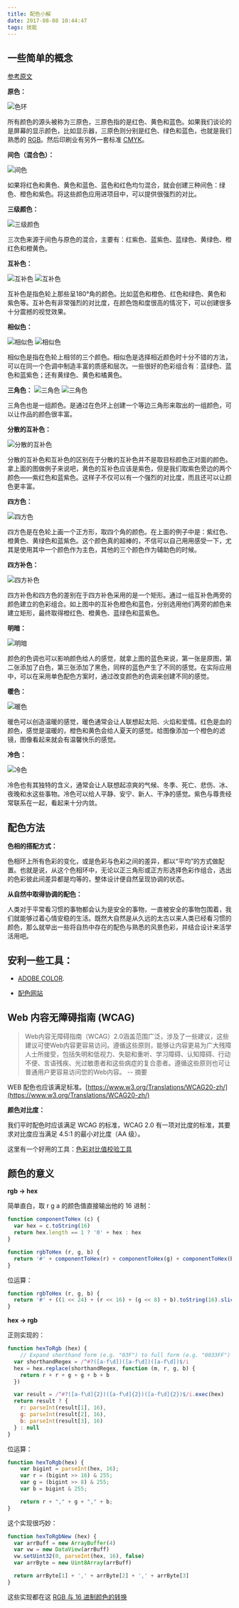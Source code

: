 ```yaml
---
title: 配色小解
date: 2017-08-08 10:44:47
tags: 技能
---
```



## 一些简单的概念

[参考原文](http://www.uisdc.com/head-first-color-theory)

**原色：**

![色环](http://image.uisdc.com/wp-content/uploads/2014/08/clip_image00119.jpg)

所有颜色的源头被称为三原色，三原色指的是红色、黄色和蓝色。如果我们谈论的是屏幕的显示颜色，比如显示器，三原色则分别是红色、绿色和蓝色，也就是我们熟悉的 [RGB](https://zh.wikipedia.org/wiki/%E4%B8%89%E5%8E%9F%E8%89%B2%E5%85%89%E6%A8%A1%E5%BC%8F)。然后印刷业有另外一套标准 [CMYK](https://zh.wikipedia.org/wiki/%E5%8D%B0%E5%88%B7%E5%9B%9B%E5%88%86%E8%89%B2%E6%A8%A1%E5%BC%8F)。

<!--more-->

**间色（混合色）：**

![间色](http://image.uisdc.com/wp-content/uploads/2014/08/clip_image00220.jpg)

如果将红色和黄色、黄色和蓝色、蓝色和红色均匀混合，就会创建三种间色：绿色、橙色和紫色。将这些颜色应用进项目中，可以提供很强烈的对比。

**三级颜色：**

![三级颜色](http://image.uisdc.com/wp-content/uploads/2014/08/clip_image00312.jpg)

三次色来源于间色与原色的混合，主要有：红紫色、蓝紫色、蓝绿色、黄绿色、橙红色和橙黄色。

**互补色：**

![互补色](http://image.uisdc.com/wp-content/uploads/2014/08/clip_image00420.jpg)
![互补色](http://image.uisdc.com/wp-content/uploads/2014/08/clip_image00513.jpg)

互补色是指色轮上那些呈180°角的颜色。比如蓝色和橙色、红色和绿色、黄色和紫色等。互补色有非常强烈的对比度，在颜色饱和度很高的情况下，可以创建很多十分震撼的视觉效果。

**相似色：**

![相似色](http://image.uisdc.com/wp-content/uploads/2014/08/clip_image00618.jpg)
![相似色](http://image.uisdc.com/wp-content/uploads/2014/08/clip_image00711.jpg)

相似色是指在色轮上相邻的三个颜色。相似色是选择相近颜色时十分不错的方法，可以在同一个色调中制造丰富的质感和层次。一些很好的色彩组合有：蓝绿色、蓝色和蓝紫色；还有黄绿色、黄色和橘黄色。

**三角色：**
![三角色](http://image.uisdc.com/wp-content/uploads/2014/08/clip_image00819.jpg)
![三角色](http://image.uisdc.com/wp-content/uploads/2014/08/clip_image00914.jpg)

三角色也是一组颜色。是通过在色环上创建一个等边三角形来取出的一组颜色，可以让作品的颜色很丰富。

**分散的互补色：**

![分散的互补色](http://image.uisdc.com/wp-content/uploads/2014/08/clip_image01015.jpg)

分散的互补色和互补色的区别在于分散的互补色并不是取目标颜色正对面的颜色。拿上面的图做例子来说吧，黄色的互补色应该是紫色，但是我们取紫色旁边的两个颜色——紫红色和蓝紫色。这样子不仅可以有一个强烈的对比度，而且还可以让颜色更丰富。

**四方色：**

![四方色](http://image.uisdc.com/wp-content/uploads/2014/08/clip_image01112.jpg)

四方色是在色轮上画一个正方形，取四个角的颜色。在上面的例子中是：紫红色、橙黄色、黄绿色和蓝紫色。这个颜色真的超棒的，不信可以自己用用感受一下，尤其是使用其中一个颜色作为主色，其他的三个颜色作为辅助色的时候。

**四方补色：**

![四方补色](http://image.uisdc.com/wp-content/uploads/2014/08/clip_image01214.jpg)

四方补色和四方色的差别在于四方补色采用的是一个矩形。通过一组互补色两旁的颜色建立的色彩组合。如上图中的互补色橙色和蓝色，分别选用他们两旁的颜色来建立矩形，最终取得橙红色、橙黄色、蓝绿色和蓝紫色。

**明暗：**

![明暗](http://image.uisdc.com/wp-content/uploads/2014/08/clip_image0138.jpg)

颜色的色调也可以影响颜色给人的感觉，就拿上图的蓝色来说，第一张是原图，第二张添加了白色，第三张添加了黑色，同样的蓝色产生了不同的感觉。在实际应用中，可以在采用单色配色方案时，通过改变颜色的色调来创建不同的感觉。

**暖色：**

![暖色](http://image.uisdc.com/wp-content/uploads/2014/08/clip_image01411.jpg)

暖色可以创造温暖的感觉，暖色通常会让人联想起太阳、火焰和爱情。红色是血的颜色，感觉是温暖的，橙色和黄色会给人夏天的感觉。给图像添加一个橙色的滤镜，图像看起来就会有温馨快乐的感觉。

**冷色：**

![冷色](http://image.uisdc.com/wp-content/uploads/2014/08/clip_image0158.jpg)

冷色也有其独特的含义，通常会让人联想起凉爽的气候、冬季、死亡、悲伤、冰、夜晚和水这些事物。冷色可以给人平静、安宁、新人、干净的感觉。紫色与尊贵经常联系在一起，看起来十分内敛。

## 配色方法

**色相的搭配方式：**

色相环上所有色彩的变化，或是色彩与色彩之间的差异，都以“平均”的方式做配置。也就是说，从这个色相环中，无论以正三角形或正方形选择色彩作组合，选出的色彩彼此间差异都是均等的，整体设计便自然呈现协调的状态。

**从自然中取得协调的配色：**

人类对于平常看习惯的事物都会认为是安全的事物，一直被安全的事物包围着，我们就能够过着心情安稳的生活。既然大自然是从久远的太古以来人类已经看习惯的颜色，那么就举出一些将自热中存在的配色与熟悉的风景色彩，并结合设计来活学活用吧。



## 安利一些工具：

* [ADOBE COLOR](https://color.adobe.com/zh/).

* [配色网站](http://nipponcolors.com/)


## Web 内容无障碍指南 (WCAG) 

> Web内容无障碍指南（WCAG）2.0涵盖范围广泛，涉及了一些建议，这些建议可使Web内容更容易访问。遵循这些原则，能够让内容更易为广大残障人士所接受，包括失明和低视力、失聪和重听、学习障碍、认知障碍、行动不便、言语残疾、光过敏患者和这些病症的复合患者。遵循这些原则也可让普通用户更容易访问您的Web内容。 -- 摘要

WEB 配色也应该满足标准。[https://www.w3.org/Translations/WCAG20-zh/](https://www.w3.org/Translations/WCAG20-zh/)


**颜色对比度：**

我们平时配色时应该满足 WCAG 的标准，WCAG 2.0 有一项对比度的标准，其要求对比度应当满足 4.5:1 的最小对比度（AA 级）。


这里有一个好用的工具：[色彩对比值校验工具](http://leaverou.github.io/contrast-ratio/#%23000-on-white)

## 颜色的意义





**rgb -> hex**

简单直白，取 r g a 的颜色值直接输出他的 16 进制：

```javascript
function componentToHex (c) {
  var hex = c.toString(16)
  return hex.length == 1 ? '0' + hex : hex
}

function rgbToHex (r, g, b) {
  return '#' + componentToHex(r) + componentToHex(g) + componentToHex(b)
}
```

位运算：

```javascript
function rgbToHex (r, g, b) {
  return '#' + ((1 << 24) + (r << 16) + (g << 8) + b).toString(16).slice(1)
}


```

**hex -> rgb**

正则实现的：

```javascript
function hexToRgb (hex) {
    // Expand shorthand form (e.g. "03F") to full form (e.g. "0033FF")
  var shorthandRegex = /^#?([a-f\d])([a-f\d])([a-f\d])$/i
  hex = hex.replace(shorthandRegex, function (m, r, g, b) {
    return r + r + g + g + b + b
  })

  var result = /^#?([a-f\d]{2})([a-f\d]{2})([a-f\d]{2})$/i.exec(hex)
  return result ? {
    r: parseInt(result[1], 16),
    g: parseInt(result[2], 16),
    b: parseInt(result[3], 16)
  } : null
}
```

位运算：
```javascript
function hexToRgb(hex) {
    var bigint = parseInt(hex, 16);
    var r = (bigint >> 16) & 255;
    var g = (bigint >> 8) & 255;
    var b = bigint & 255;

    return r + "," + g + "," + b;
}
```

这个实现很巧妙：

```javascript
function hexToRgbNew (hex) {
  var arrBuff = new ArrayBuffer(4)
  var vw = new DataView(arrBuff)
  vw.setUint32(0, parseInt(hex, 16), false)
  var arrByte = new Uint8Array(arrBuff)

  return arrByte[1] + ',' + arrByte[2] + ',' + arrByte[3]
}
```

这些实现都在这 [RGB 与 16 进制颜色的转换](https://stackoverflow.com/questions/5623838/rgb-to-hex-and-hex-to-rgb)
